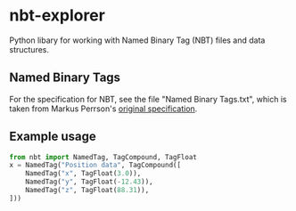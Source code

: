 # nbt-explorer

Python libary for working with Named Binary Tag (NBT) files and data structures.

## Named Binary Tags

For the specification for NBT, see the file "Named Binary Tags.txt", which is taken from Markus Perrson's [original specification](https://web.archive.org/web/20110723210920/http://www.minecraft.net/docs/NBT.txt).

## Example usage

```python
from nbt import NamedTag, TagCompound, TagFloat
x = NamedTag("Position data", TagCompound([
    NamedTag("x", TagFloat(3.0)),
    NamedTag("y", TagFloat(-12.43)),
    NamedTag("z", TagFloat(88.31)),
]))
```